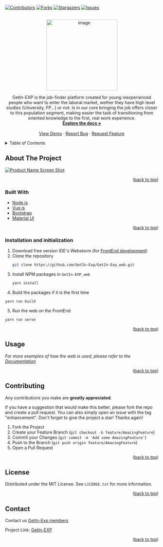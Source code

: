 <div id="top"></div>

<!-- PROJECT SHIELDS -->
<!--
*** I'm using markdown "reference style" links for readability.
*** Reference links are enclosed in brackets [ ] instead of parentheses ( ).
*** See the bottom of this document for the declaration of the reference variables
*** for contributors-url, forks-url, etc. This is an optional, concise syntax you may use.
*** https://www.markdownguide.org/basic-syntax/#reference-style-links
-->
[![Contributors][contributors-shield]][contributors-url]
[![Forks][forks-shield]][forks-url]
[![Stargazers][stars-shield]][stars-url]
[![Issues][issues-shield]][issues-url]




<!-- PROJECT LOGO -->
<br />
<div align="center">
  <a href="https://github.com/GetIn-Exp/GetIn-EXP_web">
    <img width="233" alt="image" src="https://user-images.githubusercontent.com/57969201/167307717-135330b4-ec4f-4d4e-8cfd-fbc84d4791c0.png">
  </a>

  <p align="center">
    GetIn-EXP is the job-finder platform created for young inexperienced people who want to enter the laboral market, wether they have high level studies (University, FP...) or not. Is in our core bringing the job offers closer to this population segment, making easier the task of transitioning from oriented knowledge to the first, real work experience.
    <br />
    <a href=https://github.com/GetIn-Exp/GetIn-EXP_web/wiki><strong>Explore the docs »</strong></a>
    <br />
    <br />
    <a href="https://get-in-exp-qrcditwn6-getin-exp.vercel.app">View Demo</a>
    ·
    <a href="https://github.com/GetIn-Exp/GetIn-EXP_web/issues">Report Bug</a>
    ·
    <a href="hhttps://github.com/GetIn-Exp/GetIn-EXP_web/issues">Request Feature</a>
  </p>
</div>



<!-- TABLE OF CONTENTS -->
<details>
  <summary>Table of Contents</summary>
  <ol>
    <li>
      <a href="#about-the-project">About The Project</a>
      <ul>
        <li><a href="#built-with">Built With</a></li>
      </ul>
    </li>
    <li>
      <a href="#getting-started">Getting Started</a>
      <ul>
        <li><a href="#prerequisites">Prerequisites</a></li>
        <li><a href="#installation">Installation</a></li>
      </ul>
    </li>
    <li><a href="#usage">Usage</a></li>
    <li><a href="#roadmap">Roadmap</a></li>
    <li><a href="#contributing">Contributing</a></li>
    <li><a href="#license">License</a></li>
    <li><a href="#contact">Contact</a></li>
    <li><a href="#acknowledgments">Acknowledgments</a></li>
  </ol>
</details>



<!-- ABOUT THE PROJECT -->
## About The Project

[![Product Name Screen Shot][product-screenshot]](https://user-images.githubusercontent.com/57969201/168575108-fdd11b06-f58a-4c84-9715-8ebb20ac796e.png)



<p align="right">(<a href="#top">back to top</a>)</p>



### Built With

* [Node.js](https://nextjs.org/)
* [Vue.js](https://vuejs.org/)
* [Bootstrap](https://getbootstrap.com)
* [Material UI](https://mui.com/)

<p align="right">(<a href="#top">back to top</a>)</p>


### Installation and initialization

1. Download free version IDE's Webstorm (for [FrontEnd development](https://www.jetbrains.com/webstorm/promo/?source=google&medium=cpc&campaign=9641686281&gclid=Cj0KCQiA5OuNBhCRARIsACgaiqXr0BSmyGqFTP-DPPLxGKPytlIGUslCjV0FwmomHdCbeadpHMX2MW0aAtBgEALw_wcB)) 
2. Clone the repository
   ```sh
   git clone https://github.com/GetIn-Exp/GetIn-Exp_web.git
   ```
3. Install NPM packages in `GetIn-EXP_web`
   ```sh
   yarn install
   ```
4. Build the packages if it is the first time
  ```sh
  yarn run build
  ```
5. Run the web on the FrontEnd
```sh
yarn run serve
```

<p align="right">(<a href="#top">back to top</a>)</p>



<!-- USAGE EXAMPLES -->
## Usage

_For more examples of how the web is used, please refer to the [Documentation](https://github.com/GetIn-Exp/GetIn-EXP_web/wiki)_

<p align="right">(<a href="#top">back to top</a>)</p>



<!-- CONTRIBUTING -->
## Contributing

Any contributions you make are **greatly appreciated**.

If you have a suggestion that would make this better, please fork the repo and create a pull request. You can also simply open an issue with the tag "enhancement".
Don't forget to give the project a star! Thanks again!

1. Fork the Project
2. Create your Feature Branch (`git checkout -b feature/AmazingFeature`)
3. Commit your Changes (`git commit -m 'Add some AmazingFeature'`)
4. Push to the Branch (`git push origin feature/AmazingFeature`)
5. Open a Pull Request

<p align="right">(<a href="#top">back to top</a>)</p>



<!-- LICENSE -->
## License

Distributed under the MIT License. See `LICENSE.txt` for more information.

<p align="right">(<a href="#top">back to top</a>)</p>



<!-- CONTACT -->
## Contact

Contact us [GetIn-Exp members](https://github.com/GetIn-Exp/GetIn-EXP_web/graphs/contributors)

Project Link: [GetIn-EXP](https://github.com/GetIn-Exp/GetIn-EXP_web)

<p align="right">(<a href="#top">back to top</a>)</p>





<!-- MARKDOWN LINKS & IMAGES -->
<!-- https://www.markdownguide.org/basic-syntax/#reference-style-links -->
[contributors-shield]: https://img.shields.io/github/contributors/GetIn-EXP/GetIn-EXP_web.svg?style=for-the-badge
[contributors-url]: https://github.com/GetIn-EXP/GetIn-EXP_web/graphs/contributors
[forks-shield]: https://img.shields.io/github/forks/GetIn-EXP/GetIn-EXP_web.svg?style=for-the-badge
[forks-url]: https://github.com/GetIn-EXP/GetIn-EXP_web/network/members
[stars-shield]: https://img.shields.io/github/stars/GetIn-EXP/GetIn-EXP_web.svg?style=for-the-badge
[stars-url]: https://github.com/GetIn-EXP/GetIn-EXP_web/stargazers
[issues-shield]: https://img.shields.io/github/issues/GetIn-EXP/GetIn-EXP_web.svg?style=for-the-badge
[issues-url]: https://github.com/GetIn-EXP/GetIn-EXP_web/issues
[license-shield]: https://img.shields.io/github/license/GetIn-EXP/GetIn-EXP_web.svg?style=for-the-badge
[license-url]: https://github.com/GetIn-EXP/GetIn-EXP_web/blob/master/LICENSE.txt
[product-screenshot]: https://user-images.githubusercontent.com/57969201/168575108-fdd11b06-f58a-4c84-9715-8ebb20ac796e.png
